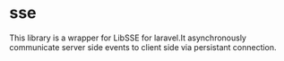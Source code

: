 # sse
This library is a wrapper for LibSSE for laravel.It asynchronously communicate server side events to client side via persistant connection.
